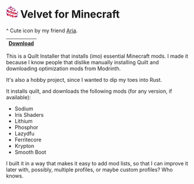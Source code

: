 # ![Icon](docs/icon.png) Velvet for Minecraft 

^ Cute icon by my friend [Aria](https://twitter.com/sepiaclockworks).

|[Download](https://nightly.link/derspyy/velvet/workflows/rust/main)|
|--|

This is a Quilt Installer that installs (imo) essential Minecraft mods.
I made it because I know people that dislike manually installing Quilt and downloading optimization mods from Modrinth.

It's also a hobby project, since I wanted to dip my toes into Rust.

It installs quilt, and downloads the following mods (for any version, if available):

- Sodium
- Iris Shaders
- Lithium
- Phosphor
- Lazydfu
- Ferritecore
- Krypton
- Smooth Boot

I built it in a way that makes it easy to add mod lists, so that I can improve it later with, possibly, multiple profiles, or maybe custom profiles? Who knows.
